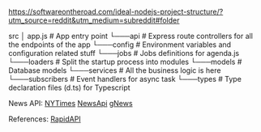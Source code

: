https://softwareontheroad.com/ideal-nodejs-project-structure/?utm_source=reddit&utm_medium=subreddit#folder

src
│   app.js          # App entry point
└───api             # Express route controllers for all the endpoints of the app
└───config          # Environment variables and configuration related stuff
└───jobs            # Jobs definitions for agenda.js
└───loaders         # Split the startup process into modules
└───models          # Database models
└───services        # All the business logic is here
└───subscribers     # Event handlers for async task
└───types           # Type declaration files (d.ts) for Typescript


News API:
[NYTimes](https://developer.nytimes.com)
[NewsApi](https://newsapi.org/docs)
[gNews](https://gnews.io/docs/v4)

References:
[RapidAPI](https://rapidapi.com/blog/rapidapi-featured-news-apis/)
